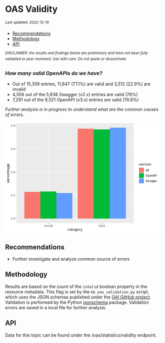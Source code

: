OAS Validity
================
<sup>Last updated: 2022-12-19</sup>

- <a href="#recommendations" id="toc-recommendations">Recommendations</a>
- <a href="#methodology" id="toc-methodology">Methodology</a>
- <a href="#api" id="toc-api">API</a>

<sup>*DISCLAIMER: the results and findings below are preliminary and
have not been fully validated or peer reviewed. Use with care. Do not
quote or disseminate.*</sup>

### *How many valid OpenAPIs do we have?*

- Out of 15,359 entries, 11,847 (77.1%) are valid and 3,512 (22.9%) are
  invalid
- 4,556 out of the 5,838 Swagger (v2.x) entries are valid (78%)
- 7,291 out of the 9,521 OpenAPI (v3.x) entries are valid (76.6%)

*Further analysis is in progress to understand what are the common
causes of errors.*

![](oas_validity_files/figure-gfm/oas_validity_charts-1.png)<!-- -->

## Recommendations

- Further investigate and analyze common source of errors

## Methodology

Results are based on the count of the `isValid` boolean property in the
resource metadata. This flag is set by the `kb_oas_validation.py`
script, which uses the JSON schemas published under the [OAI GitHub
project](https://github.com/OAI/OpenAPI-Specification/tree/main/schemas).
Validation is performed by the Python
[jsonschema](https://github.com/python-jsonschema/jsonschema) package.
Validation errors are saved in a local file for further analysis.

## API

Data for this topic can be found under the /oas/statistics/validity
endpoint.
